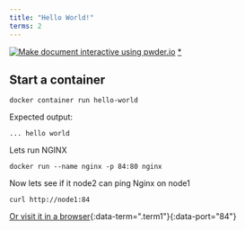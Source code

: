 ```yaml
---
title: "Hello World!"
terms: 2
---
```


[![Make document interactive using pwder.io](https://img.shields.io/badge/make%20doc%20interactive-with%20pwder.io-orange.svg)](http://pwder.io/?doc=https://github.com/jonocodes/pwder/blob/develop/examples/hello.md) [*](http://localhost:4567/?doc=https://github.com/jonocodes/pwder/blob/develop/examples/hello.md)

## Start a container

```.term1
docker container run hello-world
```

Expected output:
```
... hello world
```

Lets run NGINX
```.term1
docker run --name nginx -p 84:80 nginx
```

Now lets see if it node2 can ping Nginx on node1
```.term2
curl http://node1:84
```

[Or visit it in a browser](/){:data-term=".term1"}{:data-port="84"}
